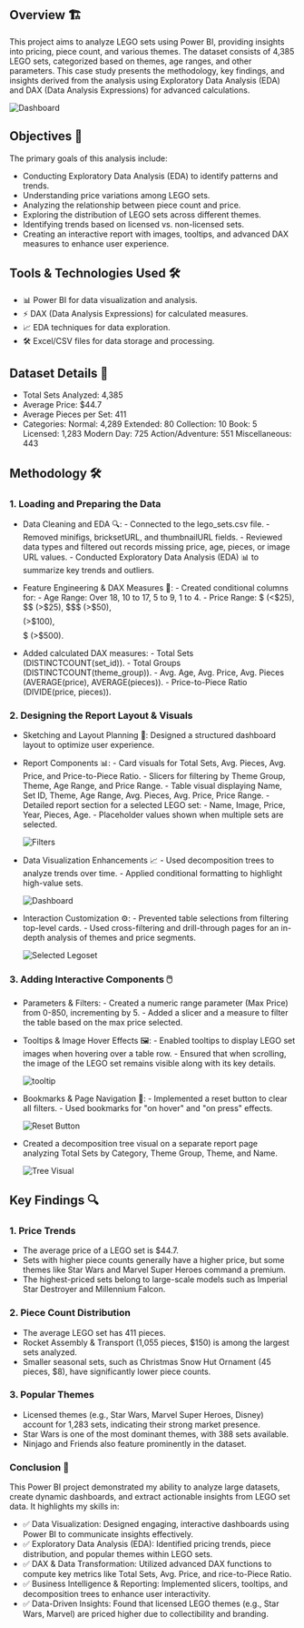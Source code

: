 ## Overview 🏗️

This project aims to analyze LEGO sets using Power BI, providing insights into pricing, piece count, and various themes. The dataset consists of 4,385 LEGO sets, categorized based on themes, age ranges, and other parameters. This case study presents the methodology, key findings, and insights derived from the analysis using Exploratory Data Analysis (EDA) and DAX (Data Analysis Expressions) for advanced calculations.

 ![Dashboard](/legoset_analysis_page-0001.jpg)

## Objectives 🎯

The primary goals of this analysis include:
- Conducting Exploratory Data Analysis (EDA) to identify patterns and trends.
- Understanding price variations among LEGO sets.
- Analyzing the relationship between piece count and price.
- Exploring the distribution of LEGO sets across different themes.
- Identifying trends based on licensed vs. non-licensed sets.
- Creating an interactive report with images, tooltips, and advanced DAX measures to enhance user experience.

## Tools & Technologies Used 🛠️

- 📊 Power BI for data visualization and analysis.
- ⚡ DAX (Data Analysis Expressions) for calculated measures.
- 📈 EDA techniques for data exploration.
- 🛠 Excel/CSV files for data storage and processing.

## Dataset Details 📂

- Total Sets Analyzed: 4,385
- Average Price: $44.7
- Average Pieces per Set: 411
- Categories: Normal: 4,289 Extended: 80 Collection: 10 Book: 5 Licensed: 1,283 Modern Day: 725 Action/Adventure: 551 Miscellaneous: 443

## Methodology 🛠️

### 1. Loading and Preparing the Data

- Data Cleaning and EDA 🔍:
        - Connected to the lego_sets.csv file.
        - Removed minifigs, bricksetURL, and thumbnailURL fields.
        - Reviewed data types and filtered out records missing price, age, pieces, or image URL values.
        - Conducted Exploratory Data Analysis (EDA) 📊 to summarize key trends and outliers.

- Feature Engineering & DAX Measures 📌:
        - Created conditional columns for:
            - Age Range: Over 18, 10 to 17, 5 to 9, 1 to 4.
            - Price Range: $ (<$25), $$ (>$25), $$$ (>$50), $$$$ (>$100), $$$$$ (>$500).
  
- Added calculated DAX measures:
        - Total Sets (DISTINCTCOUNT(set_id)).
        - Total Groups (DISTINCTCOUNT(theme_group)).
        - Avg. Age, Avg. Price, Avg. Pieces (AVERAGE(price), AVERAGE(pieces)).
        - Price-to-Piece Ratio (DIVIDE(price, pieces)).
  
### 2. Designing the Report Layout & Visuals 

- Sketching and Layout Planning 📝: Designed a structured dashboard layout to optimize user experience.

- Report Components 📊: 
        - Card visuals for Total Sets, Avg. Pieces, Avg. Price, and Price-to-Piece Ratio.
        - Slicers for filtering by Theme Group, Theme, Age Range, and Price Range.
        - Table visual displaying Name, Set ID, Theme, Age Range, Avg. Pieces, Avg. Price, Price Range.
        - Detailed report section for a selected LEGO set:
             - Name, Image, Price, Year, Pieces, Age.
             - Placeholder values shown when multiple sets are selected.

  ![Filters](/filters_applied.jpg)

- Data Visualization Enhancements 📈
        - Used decomposition trees to analyze trends over time.
        - Applied conditional formatting to highlight high-value sets.

  ![Dashboard](/legoset_analysis_page-0002.jpg)

- Interaction Customization ⚙️:
        - Prevented table selections from filtering top-level cards.
        - Used cross-filtering and drill-through pages for an in-depth analysis of themes and price segments.

   ![Selected Legoset](/selected_legoset.jpg)

### 3. Adding Interactive Components 🖱️

- Parameters & Filters:
        - Created a numeric range parameter (Max Price) from 0-850, incrementing by 5.
        - Added a slicer and a measure to filter the table based on the max price selected.

- Tooltips & Image Hover Effects 🖼️:
        - Enabled tooltips to display LEGO set images when hovering over a table row.
        - Ensured that when scrolling, the image of the LEGO set remains visible along with its key details.

  ![tooltip](/tootlip_legoset.jpg)

- Bookmarks & Page Navigation 🔄:
        - Implemented a reset button to clear all filters.
        - Used bookmarks for "on hover" and "on press" effects.

  ![Reset Button](/reset_button.jpg)

- Created a decomposition tree visual on a separate report page analyzing Total Sets by Category, Theme Group, Theme, and Name.

  ![Tree Visual](/exploring_categories.jpg)
        
## Key Findings 🔍

### 1. Price Trends
- The average price of a LEGO set is $44.7.
- Sets with higher piece counts generally have a higher price, but some themes like Star Wars and Marvel Super Heroes command a premium.
- The highest-priced sets belong to large-scale models such as Imperial Star Destroyer and Millennium Falcon.

### 2. Piece Count Distribution
- The average LEGO set has 411 pieces.
- Rocket Assembly & Transport (1,055 pieces, $150) is among the largest sets analyzed.
- Smaller seasonal sets, such as Christmas Snow Hut Ornament (45 pieces, $8), have significantly lower piece counts.

### 3. Popular Themes
- Licensed themes (e.g., Star Wars, Marvel Super Heroes, Disney) account for 1,283 sets, indicating their strong market presence.
- Star Wars is one of the most dominant themes, with 388 sets available.
- Ninjago and Friends also feature prominently in the dataset.

### Conclusion 🎯

This Power BI project demonstrated my ability to analyze large datasets, create dynamic dashboards, and extract actionable insights from LEGO set data. It highlights my skills in:

   - ✅ Data Visualization: Designed engaging, interactive dashboards using Power BI to communicate insights effectively.
   - ✅ Exploratory Data Analysis (EDA): Identified pricing trends, piece distribution, and popular themes within LEGO sets.
   - ✅ DAX & Data Transformation: Utilized advanced DAX functions to compute key metrics like Total Sets, Avg. Price, and rice-to-Piece Ratio.
   - ✅ Business Intelligence & Reporting: Implemented slicers, tooltips, and decomposition trees to enhance user interactivity.
   - ✅ Data-Driven Insights: Found that licensed LEGO themes (e.g., Star Wars, Marvel) are priced higher due to collectibility and branding.
      
